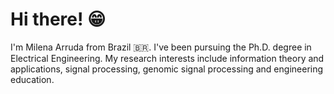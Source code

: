 # Hi there! :grin:

I'm Milena Arruda from Brazil :brazil:. I've been pursuing the Ph.D. degree in Electrical Engineering. 
My research interests include information theory and applications, signal processing, 
genomic signal processing and engineering education.

